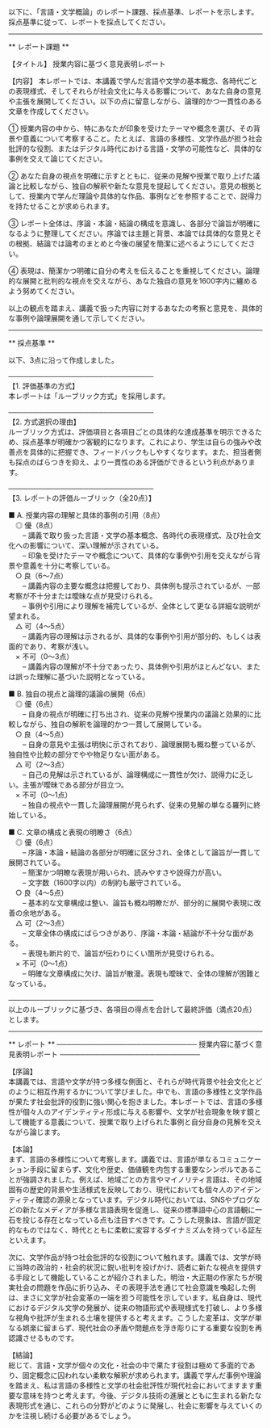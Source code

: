以下に、「言語・文学概論」のレポート課題、採点基準、レポートを示します。採点基準に従って、レポートを採点してください。

---------------------------------------
** レポート課題 **

【タイトル】
授業内容に基づく意見表明レポート

【内容】
本レポートでは、本講義で学んだ言語や文学の基本概念、各時代ごとの表現様式、そしてそれらが社会文化に与える影響について、あなた自身の意見や主張を展開してください。以下の点に留意しながら、論理的かつ一貫性のある文章を作成してください。

① 授業内容の中から、特にあなたが印象を受けたテーマや概念を選び、その背景や意義について考察すること。たとえば、言語の多様性、文学作品が担う社会批評的な役割、またはデジタル時代における言語・文学の可能性など、具体的な事例を交えて論じてください。

② あなた自身の視点を明確に示すとともに、従来の見解や授業で取り上げた議論と比較しながら、独自の解釈や新たな意見を提起してください。意見の根拠として、授業内で学んだ理論や具体的な作品、事例などを参照することで、説得力を持たせることが求められます。

③ レポート全体は、序論・本論・結論の構成を意識し、各部分で論旨が明確になるように整理してください。序論では主題と背景、本論では具体的な意見とその根拠、結論では論考のまとめと今後の展望を簡潔に述べるようにしてください。

④ 表現は、簡潔かつ明確に自分の考えを伝えることを重視してください。論理的な展開と批判的な視点を交えながら、あなた独自の意見を1600字内に纏めるよう努めてください。

以上の観点を踏まえ、講義で扱った内容に対するあなたの考察と意見を、具体的な事例や論理展開を通して示してください。

---------------------------------------
** 採点基準 **

以下、3点に沿って作成しました。

─────────────────────────────  
【1. 評価基準の方式】  
本レポートは「ルーブリック方式」を採用します。

─────────────────────────────  
【2. 方式選択の理由】  
ルーブリック方式は、評価項目と各項目ごとの具体的な達成基準を明示できるため、採点基準が明確かつ客観的になります。これにより、学生は自らの強みや改善点を具体的に把握でき、フィードバックもしやすくなります。また、担当者側も採点のばらつきを抑え、より一貫性のある評価ができるという利点があります。

─────────────────────────────  
【3. レポートの評価ルーブリック（全20点）】

■ A. 授業内容の理解と具体的事例の引用（8点）  
 ◎ 優（8点）  
  – 講義で取り扱った言語・文学の基本概念、各時代の表現様式、及び社会文化への影響について、深い理解が示されている。  
  – 印象を受けたテーマや概念について、具体的な事例や引用を交えながら背景や意義を十分に考察している。  
 ○ 良（6～7点）  
  – 講義内容の主要な概念は把握しており、具体例も提示されているが、一部考察が不十分または曖昧な点が見受けられる。  
  – 事例や引用により理解を補完しているが、全体として更なる詳細な説明が望まれる。  
 △ 可（4～5点）  
  – 講義内容の理解は示されるが、具体的な事例や引用が部分的、もしくは表面的であり、考察が浅い。  
 × 不可（0～3点）  
  – 講義内容の理解が不十分であったり、具体例や引用がほとんどない、または誤った理解に基づいた説明となっている。

■ B. 独自の視点と論理的議論の展開（6点）  
 ◎ 優（6点）  
  – 自身の視点が明確に打ち出され、従来の見解や授業内の議論と効果的に比較しながら、独自の解釈を論理的かつ一貫して展開している。  
 ○ 良（4～5点）  
  – 自身の意見や主張は明快に示されており、論理展開も概ね整っているが、独自性や比較の部分でやや物足りない面がある。  
 △ 可（2～3点）  
  – 自己の見解は示されているが、論理構成に一貫性が欠け、説得力に乏しい。主張が曖昧である部分が目立つ。  
 × 不可（0～1点）  
  – 独自の視点や一貫した論理展開が見られず、従来の見解の単なる羅列に終始している。

■ C. 文章の構成と表現の明瞭さ（6点）  
 ◎ 優（6点）  
  – 序論・本論・結論の各部分が明確に区分され、全体として論旨が一貫して展開されている。  
  – 簡潔かつ明瞭な表現が用いられ、読みやすさや説得力が高い。  
  – 文字数（1600字以内）の制約も厳守されている。  
 ○ 良（4～5点）  
  – 基本的な文章構成は整い、論旨も概ね明瞭だが、部分的に展開や表現に改善の余地がある。  
 △ 可（2～3点）  
  – 文章全体の構成にばらつきがあり、序論・本論・結論が不十分な面がある。  
  – 表現も断片的で、論旨が伝わりにくい箇所が見受けられる。  
 × 不可（0～1点）  
  – 明確な文章構成に欠け、論旨が散漫。表現も曖昧で、全体の理解が困難となっている。

─────────────────────────────  
以上のルーブリックに基づき、各項目の得点を合計して最終評価（満点20点）とします。

---------------------------------------
** レポート **
────────────────────────────
授業内容に基づく意見表明レポート
────────────────────────────

【序論】  
本講義では、言語や文学が持つ多様な側面と、それらが時代背景や社会文化とどのように相互作用するかについて学びました。中でも、言語の多様性と文学作品が果たす社会批評的役割に強い関心を抱きました。本レポートでは、言語の多様性が個々人のアイデンティティ形成に与える影響や、文学が社会現象を映す鏡として機能する意義について、授業で取り上げられた事例と自分自身の見解を交えながら論じます。

【本論】  
まず、言語の多様性について考察します。講義では、言語が単なるコミュニケーション手段に留まらず、文化や歴史、価値観を内包する重要なシンボルであることが強調されました。例えば、地域ごとの方言やマイノリティ言語は、その地域固有の歴史的背景や生活様式を反映しており、現代においても個々人のアイデンティティ確認の源泉となっています。デジタル時代においては、SNSやブログなどの新たなメディアが多様な言語表現を促進し、従来の標準語中心の言語観に一石を投じる存在となっている点も注目すべきです。こうした現象は、言語が固定的なものではなく、時代とともに柔軟に変容するダイナミズムを持っている証左といえます。

次に、文学作品が持つ社会批評的な役割について触れます。講義では、文学が時に当時の政治的・社会的状況に鋭い批判を投げかけ、読者に新たな視点を提供する手段として機能していることが紹介されました。明治・大正期の作家たちが現実社会の問題を作品に折り込み、その表現手法を通じて社会意識を喚起した例は、まさに文学が社会変革の一端を担う可能性を示しています。私自身は、現代におけるデジタル文学の発展が、従来の物語形式や表現様式を打破し、より多様な視角や批評が生まれる土壌を提供すると考えます。こうした変革は、文学が単なる娯楽に留まらず、現代社会の矛盾や問題点を浮き彫りにする重要な役割を再認識させるものです。

【結論】  
総じて、言語・文学が個々の文化・社会の中で果たす役割は極めて多面的であり、固定概念に囚われない柔軟な解釈が求められます。講義で学んだ事例や理論を踏まえ、私は言語の多様性と文学の社会批評性が現代社会においてますます重要な意味を持つと考えます。今後、デジタル技術の進展とともに生まれる新たな表現形式を通じ、これらの分野がどのように発展し、社会に影響を与えていくのかを注視し続ける必要があるでしょう。

